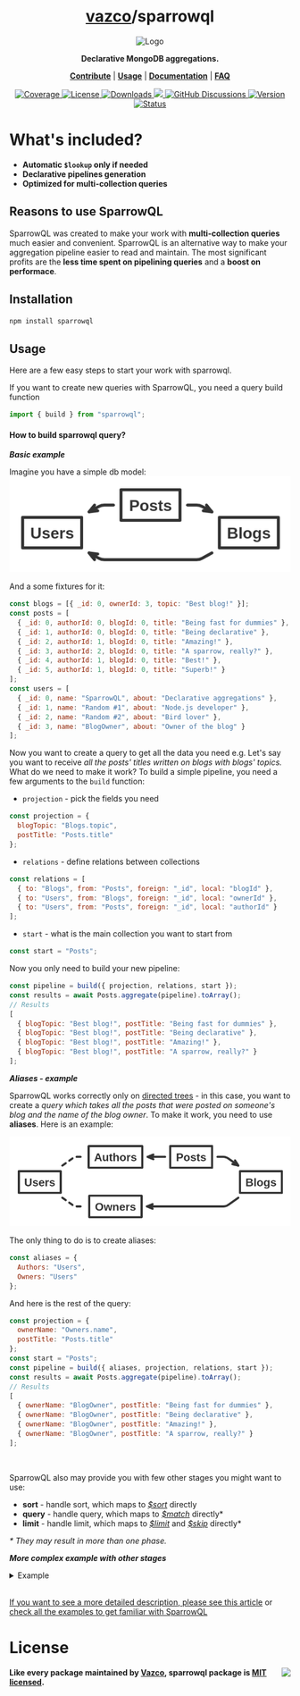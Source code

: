 <h1 align="center">
    <a href="https://github.com/vazco">vazco</a>/sparrowql
</h1>

<p align="center">
    <img src="sparrowql.png" alt="Logo" height="300">
</p>

<p align="center">
    <strong>Declarative MongoDB aggregations.</strong>
</p>

<p align="center">
    <strong><a href="https://github.com/vazco/sparrowql/blob/master/.github/CONTRIBUTING.md">Contribute</a></strong> |
    <strong><a href="#usage">Usage</a></strong> |
    <strong><a href="https://github.com/vazco/sparrowql/blob/master/INTRODUCTION.md">Documentation</a></strong> |
    <strong><a href="https://github.com/vazco/sparrowql/blob/master/FAQ.md">FAQ</a></strong>
</p>

<p align="center">
    <a href="https://codecov.io/gh/vazco/sparrowql">
        <img src="https://img.shields.io/codecov/c/github/vazco/sparrowql.svg" alt="Coverage">
    </a>
    <a href="https://npmjs.org/package/sparrowql">
        <img src="https://img.shields.io/npm/l/sparrowql.svg" alt="License">
    </a>
    <a href="https://npmjs.org/package/sparrowql">
        <img src="https://img.shields.io/npm/dm/sparrowql.svg" alt="Downloads">
    </a>
    <a href="https://vazco.eu">
        <img src="https://img.shields.io/badge/vazco-package-blue.svg?logo=data%3Aimage%2Fpng%3Bbase64%2CiVBORw0KGgoAAAANSUhEUgAAAA4AAAAOCAYAAAAfSC3RAAAABmJLR0QA%2FwD%2FAP%2BgvaeTAAAACXBIWXMAAAsTAAALEwEAmpwYAAAAB3RJTUUH4QMfFAIRHb8WQgAAAY1JREFUKM%2BNkLFrGgEUxr87FMnpnXdIqxi1Q3VxachgSbcOgRBCTMbgH9CCW%2BjSUminSpEmBEIpHW7rkCmQSSjEKVOGEAK5bOFyk4c5TMRTyZ1fl5aK9ai%2F8b334%2Ft4QBBmLQmz9jpoLSKYPQCfYdaezi6atTKAMoAYgK1pJ8LkQPr5JspHsbO%2BFilAEADQArCA3Ftn%2FC40KebPO4Ln37peNNxrFxPSXTaW9cPiewDbgYkkXwBYB3B5dHES3W8cpM254ctOJhr3wsKqs7Zj%2FdOZZITkMf9yT%2FKq3e18eHf47fmTT5XE1H%2BQ3GAwDyQ%2FkkxMSvLvhP%2FxZVLc42zYJBf%2FSPMkW57nsd%2Fv03VdDgYDjkajIPkryVDIdd1Xtm0%2Fdhznptvtmr7vu5IkRRRFySiKko%2FH45BlebzgJoBdodls%2FjAM49SyrIau69etVmsIIFStVnPFYvFZoVBY1jRtJZlMpjRNm5MkCaIofhfq9XrMMIyeruuc9u1KpRIulUqqqqpLqqqW0%2Bl0OZVKyb8ANqUwunhV3dcAAAAASUVORK5CYII%3D">
    </a>
    <a href="https://github.com/vazco/sparrowql/discussions">
        <img src="https://img.shields.io/badge/chat-on%20discussions-brightgreen.svg" alt="GitHub Discussions" />
    </a>
    <a href="https://npmjs.org/package/sparrowql">
        <img src="https://img.shields.io/npm/v/sparrowql.svg" alt="Version">
    </a>
    <a href="https://github.com/vazco/sparrowql/actions?query=branch:master">
        <img src="https://img.shields.io/github/actions/workflow/status/vazco/sparrowql/CI.yml.svg?branch=master" alt="Status">
    </a>
</p>

# What's included?

- **Automatic `$lookup` only if needed**
- **Declarative pipelines generation**
- **Optimized for multi-collection queries**

## Reasons to use SparrowQL

SparrowQL was created to make your work with **multi-collection queries** much easier and convenient. SparrowQL is an alternative way to make your aggregation pipeline easier to read and maintain. The most significant profits are the **less time spent on pipelining queries** and a **boost on performace**.

## Installation

```sh
npm install sparrowql
```

## Usage

Here are a few easy steps to start your work with sparrowql.

If you want to create new queries with SparrowQL, you need a query build function

```js
import { build } from "sparrowql";
```

#### How to build sparrowql query?

**_Basic example_**

Imagine you have a simple db model:
<br>
![Simple graph db model](graph.png)

And a some fixtures for it:

```js
const blogs = [{ _id: 0, ownerId: 3, topic: "Best blog!" }];
const posts = [
  { _id: 0, authorId: 0, blogId: 0, title: "Being fast for dummies" },
  { _id: 1, authorId: 0, blogId: 0, title: "Being declarative" },
  { _id: 2, authorId: 1, blogId: 0, title: "Amazing!" },
  { _id: 3, authorId: 2, blogId: 0, title: "A sparrow, really?" },
  { _id: 4, authorId: 1, blogId: 0, title: "Best!" },
  { _id: 5, authorId: 1, blogId: 0, title: "Superb!" }
];
const users = [
  { _id: 0, name: "SparrowQL", about: "Declarative aggregations" },
  { _id: 1, name: "Random #1", about: "Node.js developer" },
  { _id: 2, name: "Random #2", about: "Bird lover" },
  { _id: 3, name: "BlogOwner", about: "Owner of the blog" }
];
```

Now you want to create a query to get all the data you need e.g.
Let's say you want to receive _all the posts' titles written on blogs with blogs' topics._ What do we need to make it work? To build a simple pipeline, you need a few arguments to the `build` function:

- `projection` - pick the fields you need

```js
const projection = {
  blogTopic: "Blogs.topic",
  postTitle: "Posts.title"
};
```

- `relations` - define relations between collections

```js
const relations = [
  { to: "Blogs", from: "Posts", foreign: "_id", local: "blogId" },
  { to: "Users", from: "Blogs", foreign: "_id", local: "ownerId" },
  { to: "Users", from: "Posts", foreign: "_id", local: "authorId" }
];
```

- `start` - what is the main collection you want to start from

```js
const start = "Posts";
```

Now you only need to build your new pipeline:

```js
const pipeline = build({ projection, relations, start });
const results = await Posts.aggregate(pipeline).toArray();
// Results
[
  { blogTopic: "Best blog!", postTitle: "Being fast for dummies" },
  { blogTopic: "Best blog!", postTitle: "Being declarative" },
  { blogTopic: "Best blog!", postTitle: "Amazing!" },
  { blogTopic: "Best blog!", postTitle: "A sparrow, really?" }
];
```

**_Aliases - example_**

SparrowQL works correctly only on [directed trees](<https://en.wikipedia.org/wiki/Tree_(graph_theory)>) - in this case, you want to create a _query which takes all the posts that were posted on someone's blog and the name of the blog owner_. To make it work, you need to use **aliases**. Here is an example:

![Simple db graph model with aliases](tree.png)

The only thing to do is to create aliases:

```js
const aliases = {
  Authors: "Users",
  Owners: "Users"
};
```

And here is the rest of the query:

```js
const projection = {
  ownerName: "Owners.name",
  postTitle: "Posts.title"
};
const start = "Posts";
const pipeline = build({ aliases, projection, relations, start });
const results = await Posts.aggregate(pipeline).toArray();
// Results
[
  { ownerName: "BlogOwner", postTitle: "Being fast for dummies" },
  { ownerName: "BlogOwner", postTitle: "Being declarative" },
  { ownerName: "BlogOwner", postTitle: "Amazing!" },
  { ownerName: "BlogOwner", postTitle: "A sparrow, really?" }
];
```

<br>

SparrowQL also may provide you with few other stages you might want to use:

- **sort** - handle sort, which maps to [_\$sort_](https://docs.mongodb.com/manual/reference/operator/aggregation/sort/index.html) directly
- **query** - handle query, which maps to [_\$match_](https://docs.mongodb.com/manual/reference/operator/aggregation/match/index.html) directly\*
- **limit** - handle limit, which maps to [_\$limit_](https://docs.mongodb.com/manual/reference/operator/aggregation/limit/index.html) and [_\$skip_](https://docs.mongodb.com/manual/reference/operator/aggregation/skip/index.html) directly\*

_\* They may result in more than one phase._

**_More complex example with other stages_**

<details>
<summary>Example</summary>

```js
const limit = 1;
const projection = {
  blogOwnerName: "Owners.name",
  postAuthorName: "Authors.name",
  postTitle: "Posts.title"
};
const query = { "Authors.name": "Random #1" };
const skip = 1;
const sort = { "Posts.title": -1 };
const start = "Posts";
const pipeline = build({
  aliases,
  limit,
  projection,
  query,
  relations,
  skip,
  sort,
  start
});
const results = await Posts.aggregate(pipeline).toArray();
[
  {
    blogOwnerName: "BlogOwner",
    postAuthorName: "Random #1",
    postTitle: "Best!"
  }
];
```

</details>
<br>

[If you want to see a more detailed description, please see this article](https://medium.com/vazco/dynamic-aggregations-with-sparrowql-dfeb133821e7) or [check all the examples to get familiar with SparrowQL](https://github.com/vazco/sparrowql/tree/master/__tests__)

# License

<img src="https://vazco.eu/banner.png" align="right">

**Like every package maintained by [Vazco](https://vazco.eu/), sparrowql package is [MIT licensed](https://github.com/vazco/sparrowql/blob/master/LICENSE).**
